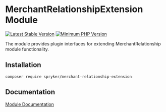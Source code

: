 # MerchantRelationshipExtension Module
[![Latest Stable Version](https://poser.pugx.org/spryker/merchant-relationship-extension/v/stable.svg)](https://packagist.org/packages/spryker/merchant-relationship-extension)
[![Minimum PHP Version](https://img.shields.io/badge/php-%3E%3D%207.4-8892BF.svg)](https://php.net/)

The module provides plugin interfaces for extending MerchantRelationship module functionality.

## Installation

```
composer require spryker/merchant-relationship-extension
```

## Documentation

[Module Documentation](https://academy.spryker.com/developing_with_spryker/module_guide/modules.html)
